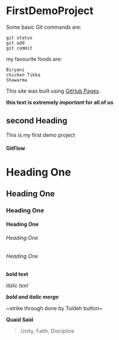 # FirstDemoProject

Some basic Git commands are:
```
git status
git add
git commit
```

my favourite foods are:
```
Biryani
chicken Tikka
Shawarma
```
This site was built using [GitHub Pages](https://pages.github.com/).



**this text is extremely _important_ for all of us**

## second Heading
This is my first demo project

#### GitFlow
# Heading One

## Heading One

### Heading One

#### Heading One

###### Heading One

###### Heading One

**bold text**

*italic text*

***bold and italic merge***

~strike through done by Tuldeh button~

**Quaid Said**

>Unity, Faith, Discipline
